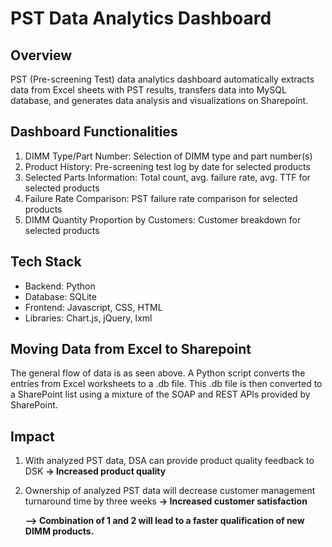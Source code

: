 # PST Data Analytics Dashboard


## Overview
PST (Pre-screening Test) data analytics dashboard automatically extracts data from Excel sheets with PST results, transfers data into MySQL database, and generates data analysis and visualizations on Sharepoint.


## Dashboard Functionalities
1. DIMM Type/Part Number: Selection of DIMM type and part number(s)
2. Product History: Pre-screening test log by date for selected products
3. Selected Parts Information: Total count, avg. failure rate, avg. TTF for selected products
4. Failure Rate Comparison: PST failure rate comparison for selected products
5. DIMM Quantity Proportion by Customers: Customer breakdown for selected products

## Tech Stack 
- Backend: Python 
- Database: SQLite 
- Frontend: Javascript, CSS, HTML
- Libraries: Chart.js, jQuery, lxml

## Moving Data from Excel to Sharepoint
The general flow of data is as seen above. A Python script converts the entries from Excel worksheets to a .db file. This .db file is then converted to a SharePoint list using a mixture of the SOAP and REST APIs provided by SharePoint.


## Impact
1. With analyzed PST data, DSA can provide product quality feedback to DSK 
**-> Increased product quality**
2. Ownership of analyzed PST data will decrease customer management turnaround time by three weeks 
**-> Increased customer satisfaction** 

   **--> Combination of 1 and 2 will lead to a faster qualification of new DIMM products.**
